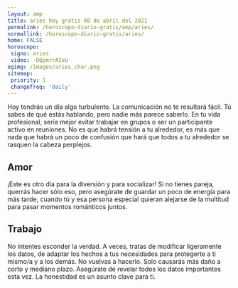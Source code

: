```yaml
---
layout: amp
title: aries hoy gratis 08 de abril del 2021 
permalink: /horoscopo-diario-gratis/amp/aries/
normallink: /horoscopo-diario-gratis/aries/
home: FALSE
horoscopo:
 signo: aries
 video: -DQpmrrAIeU
ogimg: /images/aries_char.png
sitemap:
 priority: 1
 changefreq: 'daily'
---
```



Hoy tendrás un día algo turbulento. La comunicación no te resultará fácil. Tú sabes de qué estás hablando, pero nadie más parece saberlo. En tu vida profesional, sería mejor evitar trabajar en grupos o ser un participante activo en reuniones. No es que habrá tensión a tu alrededor, es más que nada que habrá un poco de confusión que hará que todos a tu alrededor se rasquen la cabeza perplejos.

## Amor

¡Este es otro día para la diversión y para socializar! Si no tienes pareja, querrás hacer sólo eso, pero asegúrate de guardar un poco de energía para más tarde, cuando tú y esa persona especial quieran alejarse de la multitud para pasar momentos románticos juntos.

## Trabajo

No intentes esconder la verdad. A veces, tratas de modificar ligeramente los datos, de adaptar los hechos a tus necesidades para protegerte a ti mismo/a y a los demás. No vuelvas a hacerlo. Solo causarás más daño a corto y mediano plazo. Asegúrate de revelar todos los datos importantes esta vez. La honestidad es un asunto clave para ti.